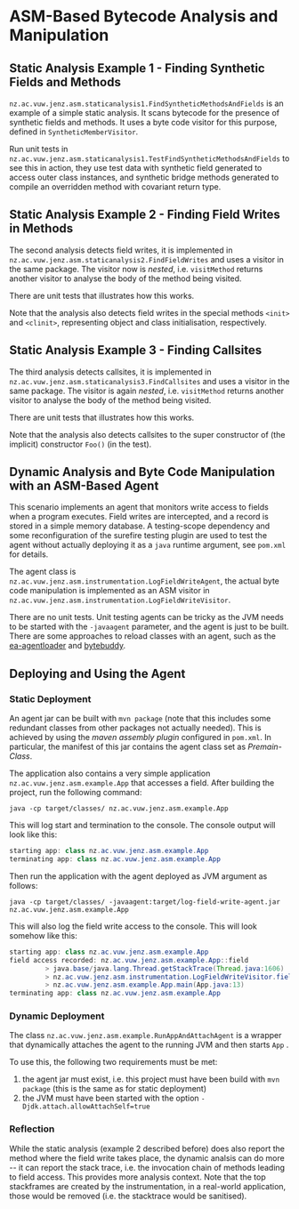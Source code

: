 # ASM-Based Bytecode Analysis and Manipulation

## Static Analysis Example 1 - Finding Synthetic Fields and Methods

`nz.ac.vuw.jenz.asm.staticanalysis1.FindSyntheticMethodsAndFields` is an example of a simple static analysis. It scans bytecode for the presence of synthetic fields and methods. It uses a byte code visitor for this purpose, defined in `SyntheticMemberVisitor`.

Run unit tests in `nz.ac.vuw.jenz.asm.staticanalysis1.TestFindSyntheticMethodsAndFields` to see this in action, they use test data with synthetic field generated to access outer class instances, and synthetic bridge methods
generated to compile an overridden method with covariant return type.

## Static Analysis Example 2 - Finding Field Writes in Methods

The second analysis detects field writes, it is implemented in `nz.ac.vuw.jenz.asm.staticanalysis2.FindFieldWrites` and uses a visitor in the same package. The visitor now is *nested*, i.e. `visitMethod` returns another visitor to analyse the body of the method being visited.

There are unit tests that illustrates how this works.

Note that the analysis also detects field writes in the special methods `<init>` and `<clinit>`, representing object and class initialisation, respectively. 

## Static Analysis Example 3 - Finding Callsites

The third analysis detects callsites, it is implemented in `nz.ac.vuw.jenz.asm.staticanalysis3.FindCallsites` and uses a visitor in the same package. The visitor is again *nested*, i.e. `visitMethod` returns another visitor to analyse the body of the method being visited.

There are unit tests that illustrates how this works.

Note that the analysis also detects callsites to the super constructor of (the implicit) constructor `Foo()` (in the test).


## Dynamic Analysis and Byte Code Manipulation with an ASM-Based Agent


This scenario implements an agent that monitors write access to fields when a program executes. Field writes are intercepted, and a record is stored in a simple memory database. A testing-scope dependency and some reconfiguration of the surefire testing plugin are used to test the agent without actually deploying it as a `java` runtime argument, see `pom.xml` for details.  

The agent class is `nz.ac.vuw.jenz.asm.instrumentation.LogFieldWriteAgent`, the actual byte code manipulation is implemented as an ASM visitor in `nz.ac.vuw.jenz.asm.instrumentation.LogFieldWriteVisitor`. 

There are no unit tests. Unit testing agents can be tricky as the JVM needs to be started with the `-javaagent` parameter, and the agent is just to be built. There are some approaches to reload classes with an agent, such as the [ea-agentloader](https://mvnrepository.com/artifact/com.ea.agentloader/ea-agent-loader) and [bytebuddy](https://bytebuddy.net/).

## Deploying and Using the Agent


### Static Deployment

An agent jar can be built with `mvn package` (note that this includes some redundant classes from other packages not actually needed). This is achieved by using the *maven assembly plugin* configured in `pom.xml`. In particular, the manifest of this jar contains the agent class set as *Premain-Class*.

The application also contains a very simple application `nz.ac.vuw.jenz.asm.example.App` that accesses a field. After building the project, run the following command:

`java -cp target/classes/ nz.ac.vuw.jenz.asm.example.App`

This will log start and termination to the console. The console output will look like this:

```java
starting app: class nz.ac.vuw.jenz.asm.example.App
terminating app: class nz.ac.vuw.jenz.asm.example.App

```

Then run the application with the agent deployed as JVM argument as follows: 

`java -cp target/classes/ -javaagent:target/log-field-write-agent.jar nz.ac.vuw.jenz.asm.example.App`

This will also log the field write access to the console. This will look somehow like this:

```java
starting app: class nz.ac.vuw.jenz.asm.example.App
field access recorded: nz.ac.vuw.jenz.asm.example.App::field
         > java.base/java.lang.Thread.getStackTrace(Thread.java:1606)
         > nz.ac.vuw.jenz.asm.instrumentation.LogFieldWriteVisitor.fieldAccessLogged(LogFieldWriteVisitor.java:66)
         > nz.ac.vuw.jenz.asm.example.App.main(App.java:13)
terminating app: class nz.ac.vuw.jenz.asm.example.App

```

### Dynamic Deployment

The class `nz.ac.vuw.jenz.asm.example.RunAppAndAttachAgent` is a wrapper that dynamically attaches the agent to the running JVM and then starts `App` . 

To use this, the following two requirements must be met:

1. the agent jar must exist, i.e. this project must have been build with `mvn package` (this is the same as for static deployment)
2. the JVM must have been started with the option `-Djdk.attach.allowAttachSelf=true`


### Reflection

While the static analysis (example 2 described before) does also report the method where the field write takes place, the dynamic analsis can do more -- it can report the stack trace, i.e. the invocation chain of methods leading to field access. This  provides more analysis context. Note that the top stackframes are created by the instrumentation, in a real-world application, those would be removed (i.e. the stacktrace would be sanitised).
